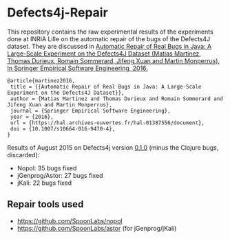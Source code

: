 # Defects4j-Repair

This repository contains the raw experimental results of the experiments done at INRIA Lille on the automatic repair of the bugs of the Defects4J dataset. They are discussed in [Automatic Repair of Real Bugs in Java: A Large-Scale Experiment on the Defects4J Dataset (Matias Martinez, Thomas Durieux, Romain Sommerard, Jifeng Xuan and Martin Monperrus), In Springer Empirical Software Engineering, 2016.](https://hal.archives-ouvertes.fr/hal-01387556/document)

```
@article{martinez2016,
 title = {{Automatic Repair of Real Bugs in Java: A Large-Scale Experiment on the Defects4J Dataset}},
 author = {Matias Martinez and Thomas Durieux and Romain Sommerard and Jifeng Xuan and Martin Monperrus},
 journal = {Springer Empirical Software Engineering},
 year = {2016},
 url = {https://hal.archives-ouvertes.fr/hal-01387556/document},
 doi = {10.1007/s10664-016-9470-4},
}
```
Results of August 2015 on Defects4j version [0.1.0](https://github.com/rjust/defects4j/releases/tag/v0.1.0) (minus the Clojure bugs, discarded):

* Nopol: 35 bugs fixed 
* jGenprog/Astor: 27 bugs fixed
* jKali: 22 bugs fixed

Repair tools used
-----------------

* https://github.com/SpoonLabs/nopol
* https://github.com/SpoonLabs/astor (for jGenprog/jKali)

